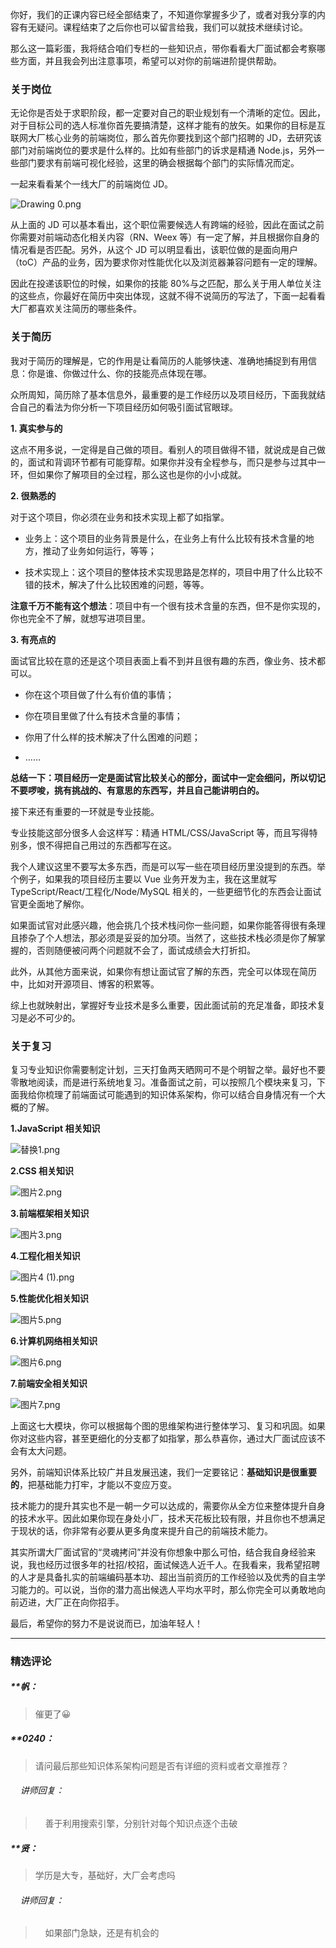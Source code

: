 <p data-nodeid="3287" class="">你好，我们的正课内容已经全部结束了，不知道你掌握多少了，或者对我分享的内容有无疑问。课程结束了之后你也可以留言给我，我们可以就技术继续讨论。</p>
<p data-nodeid="3288">那么这一篇彩蛋，我将结合咱们专栏的一些知识点，带你看看大厂面试都会考察哪些方面，并且我会列出注意事项，希望可以对你的前端进阶提供帮助。</p>
<h3 data-nodeid="3289">关于岗位</h3>
<p data-nodeid="3290">无论你是否处于求职阶段，都一定要对自己的职业规划有一个清晰的定位。因此，对于目标公司的选人标准你首先要搞清楚，这样才能有的放矢。如果你的目标是互联网大厂核心业务的前端岗位，那么首先你要找到这个部门招聘的 JD，去研究该部门对前端岗位的要求是什么样的。比如有些部门的诉求是精通 Node.js，另外一些部门要求有前端可视化经验，这里的确会根据每个部门的实际情况而定。</p>
<p data-nodeid="3291">一起来看看某个一线大厂的前端岗位 JD。</p>
<p data-nodeid="3292"><img src="https://s0.lgstatic.com/i/image6/M00/25/40/CioPOWBZhMmAey6FAABsTSE2Xzc783.png" alt="Drawing 0.png" data-nodeid="3354"></p>
<p data-nodeid="3293">从上面的 JD 可以基本看出，这个职位需要候选人有跨端的经验，因此在面试之前你需要对前端动态化相关内容（RN、Weex 等）有一定了解，并且根据你自身的情况看是否匹配。另外，从这个 JD 可以明显看出，该职位做的是面向用户（toC）产品的业务，因为要求你对性能优化以及浏览器兼容问题有一定的理解。</p>
<p data-nodeid="3294">因此在投递该职位的时候，如果你的技能 80%与之匹配，那么关于用人单位关注的这些点，你最好在简历中突出体现，这就不得不说简历的写法了，下面一起看看大厂都喜欢关注简历的哪些条件。</p>
<h3 data-nodeid="3295">关于简历</h3>
<p data-nodeid="3296">我对于简历的理解是，它的作用是让看简历的人能够快速、准确地捕捉到有用信息：你是谁、你做过什么、你的技能亮点体现在哪。</p>
<p data-nodeid="3297">众所周知，简历除了基本信息外，最重要的是工作经历以及项目经历，下面我就结合自己的看法为你分析一下项目经历如何吸引面试官眼球。</p>
<p data-nodeid="3298"><strong data-nodeid="3365">1. 真实参与的</strong></p>
<p data-nodeid="3299">这点不用多说，一定得是自己做的项目。看别人的项目做得不错，就说成是自己做的，面试和背调环节都有可能穿帮。如果你并没有全程参与，而只是参与过其中一环，但如果你了解项目的全过程，那么这也是你的小小成就。</p>
<p data-nodeid="3300"><strong data-nodeid="3372">2. 很熟悉的</strong></p>
<p data-nodeid="3301">对于这个项目，你必须在业务和技术实现上都了如指掌。</p>
<ul data-nodeid="3302">
<li data-nodeid="3303">
<p data-nodeid="3304">业务上：这个项目的业务背景是什么，在业务上有什么比较有技术含量的地方，推动了业务如何运行，等等；</p>
</li>
<li data-nodeid="3305">
<p data-nodeid="3306">技术实现上：这个项目的整体技术实现思路是怎样的，项目中用了什么比较不错的技术，解决了什么比较困难的问题，等等。</p>
</li>
</ul>
<p data-nodeid="3307"><strong data-nodeid="3380">注意千万不能有这个想法</strong>：项目中有一个很有技术含量的东西，但不是你实现的，你也完全不了解，就想写进项目里。</p>
<p data-nodeid="3308"><strong data-nodeid="3386">3. 有亮点的</strong></p>
<p data-nodeid="3309">面试官比较在意的还是这个项目表面上看不到并且很有趣的东西，像业务、技术都可以。</p>
<ul data-nodeid="3310">
<li data-nodeid="3311">
<p data-nodeid="3312">你在这个项目做了什么有价值的事情；</p>
</li>
<li data-nodeid="3313">
<p data-nodeid="3314">你在项目里做了什么有技术含量的事情；</p>
</li>
<li data-nodeid="3315">
<p data-nodeid="3316">你用了什么样的技术解决了什么困难的问题；</p>
</li>
<li data-nodeid="3317">
<p data-nodeid="3318">……</p>
</li>
</ul>
<p data-nodeid="3319"><strong data-nodeid="3395">总结一下：项目经历一定是面试官比较关心的部分，面试中一定会细问，所以切记不要啰唆，挑有挑战的、有意思的东西写，并且自己能讲明白的。</strong></p>
<p data-nodeid="3320">接下来还有重要的一环就是专业技能。</p>
<p data-nodeid="3321">专业技能这部分很多人会这样写：精通 HTML/CSS/JavaScript 等，而且写得特别多，恨不得把自己用过的东西都写在这。</p>
<p data-nodeid="3322">我个人建议这里不要写太多东西，而是可以写一些在项目经历里没提到的东西。举个例子，如果我的项目经历主要以 Vue 业务开发为主，我在这里就写 TypeScript/React/工程化/Node/MySQL 相关的，一些更细节化的东西会让面试官更全面地了解你。</p>
<p data-nodeid="3323">如果面试官对此感兴趣，他会挑几个技术栈问你一些问题，如果你能答得很有条理且掺杂了个人想法，那必须是妥妥的加分项。当然了，这些技术栈必须是你了解掌握的，否则随便被问两个问题就不会了，面试成绩会大打折扣。</p>
<p data-nodeid="3324">此外，从其他方面来说，如果你有想让面试官了解的东西，完全可以体现在简历中，比如对开源项目、博客的积累等。</p>
<p data-nodeid="3325">综上也就映射出，掌握好专业技术是多么重要，因此面试前的充足准备，即技术复习是必不可少的。</p>
<h3 data-nodeid="3326">关于复习</h3>
<p data-nodeid="3327">复习专业知识你需要制定计划，三天打鱼两天晒网可不是个明智之举。最好也不要零散地阅读，而是进行系统地复习。准备面试之前，可以按照几个模块来复习，下面我给你梳理了前端面试可能遇到的知识体系架构，你可以结合自身情况有一个大概的了解。</p>
<p data-nodeid="3807"><strong data-nodeid="3812">1.JavaScript 相关知识</strong></p>
<p data-nodeid="3808" class=""><img src="https://s0.lgstatic.com/i/image6/M00/27/BD/CioPOWBdqTKABzwkAAS4O8a6zdg605.png" alt="替换1.png" data-nodeid="3815"></p>


<p data-nodeid="3330"><strong data-nodeid="3414">2.CSS 相关知识</strong></p>
<p data-nodeid="3331" class="te-preview-highlight"><img src="https://s0.lgstatic.com/i/image6/M00/25/79/CioPOWBZvCKARqbwAAcG8s48n48724.png" alt="图片2.png" data-nodeid="3417"></p>
<p data-nodeid="3332"><strong data-nodeid="3421">3.前端框架相关知识</strong></p>
<p data-nodeid="3333"><img src="https://s0.lgstatic.com/i/image6/M00/25/7C/Cgp9HWBZvCmARl8TAAJGsoqNml4712.png" alt="图片3.png" data-nodeid="3424"></p>
<p data-nodeid="3334"><strong data-nodeid="3428">4.工程化相关知识</strong></p>
<p data-nodeid="3335"><img src="https://s0.lgstatic.com/i/image6/M00/25/79/CioPOWBZvC-ADmXKAAaltQiapR0682.png" alt="图片4 (1).png" data-nodeid="3431"></p>
<p data-nodeid="3336"><strong data-nodeid="3435">5.性能优化相关知识</strong></p>
<p data-nodeid="3337"><img src="https://s0.lgstatic.com/i/image6/M00/25/7C/Cgp9HWBZvDqAbhRGAAOV9UkSVcc273.png" alt="图片5.png" data-nodeid="3438"></p>
<p data-nodeid="3338"><strong data-nodeid="3442">6.计算机网络相关知识</strong></p>
<p data-nodeid="3339"><img src="https://s0.lgstatic.com/i/image6/M00/25/79/CioPOWBZvEKAS-KyAAh_BgalLrE159.png" alt="图片6.png" data-nodeid="3445"></p>
<p data-nodeid="3340"><strong data-nodeid="3449">7.前端安全相关知识</strong></p>
<p data-nodeid="3341"><img src="https://s0.lgstatic.com/i/image6/M00/25/7C/Cgp9HWBZvEiAAd_BAAPw1O2oa_U241.png" alt="图片7.png" data-nodeid="3452"></p>
<p data-nodeid="3342">上面这七大模块，你可以根据每个图的思维架构进行整体学习、复习和巩固。如果你对这些内容，甚至更细化的分支都了如指掌，那么恭喜你，通过大厂面试应该不会有太大问题。</p>
<p data-nodeid="3343">另外，前端知识体系比较广并且发展迅速，我们一定要铭记：<strong data-nodeid="3459">基础知识是很重要的</strong>，把基础能力打牢，才能以不变应万变。</p>
<p data-nodeid="3344">技术能力的提升其实也不是一朝一夕可以达成的，需要你从全方位来整体提升自身的技术水平。因此如果你现在身处小厂，技术天花板比较有限，并且你也不想满足于现状的话，你非常有必要从更多角度来提升自己的前端技术能力。</p>
<p data-nodeid="3345">其实所谓大厂面试官的“灵魂拷问”并没有你想象中那么可怕，结合我自身经验来说，我也经历过很多年的社招/校招，面试候选人近千人。在我看来，我希望招聘的人才是具备扎实的前端编码基本功、超出当前资历的工作经验以及优秀的自主学习能力的。可以说，当你的潜力高出候选人平均水平时，那么你完全可以勇敢地向前迈进，大厂正在向你招手。</p>
<p data-nodeid="3346" class="">最后，希望你的努力不是说说而已，加油年轻人！</p>

---

### 精选评论

##### **帆：
> 催更了😀

##### **0240：
> 请问最后那些知识体系架构问题是否有详细的资料或者文章推荐？

 ###### &nbsp;&nbsp;&nbsp; 讲师回复：
> &nbsp;&nbsp;&nbsp; 善于利用搜索引擎，分别针对每个知识点逐个击破

##### **贤：
> 学历是大专，基础好，大厂会考虑吗

 ###### &nbsp;&nbsp;&nbsp; 讲师回复：
> &nbsp;&nbsp;&nbsp; 如果部门急缺，还是有机会的

